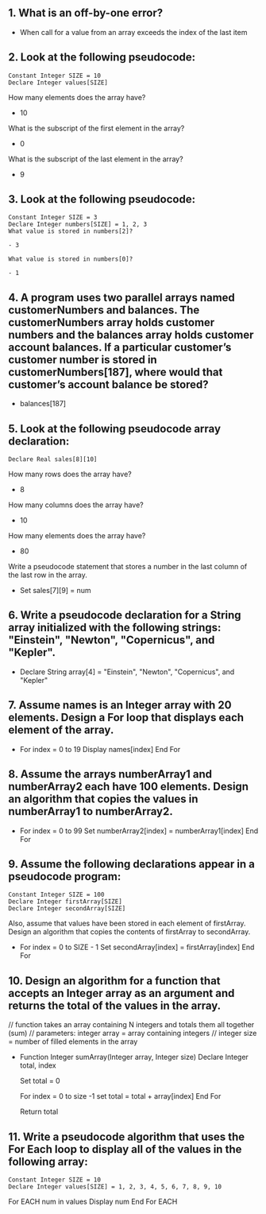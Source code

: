 ## 1. What is an off-by-one error?

- When call for a value from an array exceeds the index of the last item

## 2.  Look at the following pseudocode:
```
Constant Integer SIZE = 10
Declare Integer values[SIZE]
```
How many elements does the array have?

- 10

What is the subscript of the first element in the array?

- 0

What is the subscript of the last element in the array?

- 9

## 3. Look at the following pseudocode:
```
Constant Integer SIZE = 3
Declare Integer numbers[SIZE] = 1, 2, 3
What value is stored in numbers[2]?

- 3

What value is stored in numbers[0]?

- 1 

```

## 4. A program uses two parallel arrays named customerNumbers and balances. The customerNumbers array holds customer numbers and the balances array holds customer account balances. If a particular customer’s customer number is stored in customerNumbers[187], where would that customer’s account balance be stored?

- balances[187]

## 5. Look at the following pseudocode array declaration:
```
Declare Real sales[8][10]
```
How many rows does the array have?

- 8

How many columns does the array have?

- 10

How many elements does the array have?

- 80

Write a pseudocode statement that stores a number in the last column of the last row in the array.

- Set sales[7][9] = num

##  6. Write a pseudocode declaration for a String array initialized with the following strings: "Einstein", "Newton", "Copernicus", and "Kepler".

- Declare String array[4] = "Einstein", "Newton", "Copernicus", and "Kepler"

## 7. Assume names is an Integer array with 20 elements. Design a For loop that displays each element of the array.

- For index = 0 to 19
    Display names[index]
  End For

## 8. Assume the arrays numberArray1 and numberArray2 each have 100 elements. Design an algorithm that copies the values in numberArray1 to numberArray2.

- For index = 0 to 99
    Set numberArray2[index] = numberArray1[index]
  End For

## 9. Assume the following declarations appear in a pseudocode program:
```
Constant Integer SIZE = 100
Declare Integer firstArray[SIZE]
Declare Integer secondArray[SIZE]
```
Also, assume that values have been stored in each element of firstArray. Design an algorithm that copies the contents of firstArray to secondArray.

- For index = 0 to SIZE - 1 
    Set secondArray[index] = firstArray[index]
  End For

## 10. Design an algorithm for a function that accepts an Integer array as an argument and returns the total of the values in the array.

// function takes an array containing N integers and totals them all together (sum)
// parameters:  integer array = array containing integers
//              integer size = number of filled elements in the array

- Function Integer sumArray(Integer array, Integer size)
    Declare Integer total, index

    Set total = 0

    For index = 0 to size -1
        set total = total + array[index]
    End For

    Return total

## 11. Write a pseudocode algorithm that uses the For Each loop to display all of the values in the following array:
```
Constant Integer SIZE = 10
Declare Integer values[SIZE] = 1, 2, 3, 4, 5, 6, 7, 8, 9, 10
```

For EACH num in values
    Display num
End For EACH


